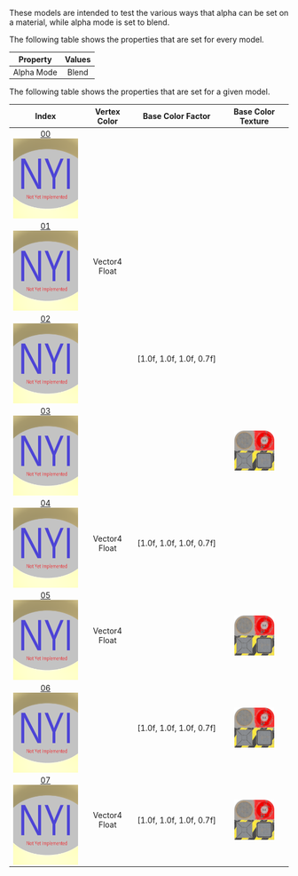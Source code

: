 These models are intended to test the various ways that alpha can be set on a material, while alpha mode is set to blend.  

The following table shows the properties that are set for every model.  


Property | **Values**
:---: | :---:
Alpha Mode | Blend


The following table shows the properties that are set for a given model.  


Index | Vertex Color | Base Color Factor | Base Color Texture
:---: | :---: | :---: | :---:
[00](Material_AlphaBlend_00.gltf)<br><img src="ReferenceImages/Material_AlphaBlend_00.png" height="144" width="144" align="middle"> |   |   |  
[01](Material_AlphaBlend_01.gltf)<br><img src="ReferenceImages/Material_AlphaBlend_01.png" height="144" width="144" align="middle"> | Vector4 Float |   |  
[02](Material_AlphaBlend_02.gltf)<br><img src="ReferenceImages/Material_AlphaBlend_02.png" height="144" width="144" align="middle"> |   | [1.0f,&nbsp;1.0f,&nbsp;1.0f,&nbsp;0.7f] |  
[03](Material_AlphaBlend_03.gltf)<br><img src="ReferenceImages/Material_AlphaBlend_03.png" height="144" width="144" align="middle"> |   |   | <img src="Textures/BaseColor_Plane.png" height="72" width="72" align="middle">
[04](Material_AlphaBlend_04.gltf)<br><img src="ReferenceImages/Material_AlphaBlend_04.png" height="144" width="144" align="middle"> | Vector4 Float | [1.0f,&nbsp;1.0f,&nbsp;1.0f,&nbsp;0.7f] |  
[05](Material_AlphaBlend_05.gltf)<br><img src="ReferenceImages/Material_AlphaBlend_05.png" height="144" width="144" align="middle"> | Vector4 Float |   | <img src="Textures/BaseColor_Plane.png" height="72" width="72" align="middle">
[06](Material_AlphaBlend_06.gltf)<br><img src="ReferenceImages/Material_AlphaBlend_06.png" height="144" width="144" align="middle"> |   | [1.0f,&nbsp;1.0f,&nbsp;1.0f,&nbsp;0.7f] | <img src="Textures/BaseColor_Plane.png" height="72" width="72" align="middle">
[07](Material_AlphaBlend_07.gltf)<br><img src="ReferenceImages/Material_AlphaBlend_07.png" height="144" width="144" align="middle"> | Vector4 Float | [1.0f,&nbsp;1.0f,&nbsp;1.0f,&nbsp;0.7f] | <img src="Textures/BaseColor_Plane.png" height="72" width="72" align="middle">
 
